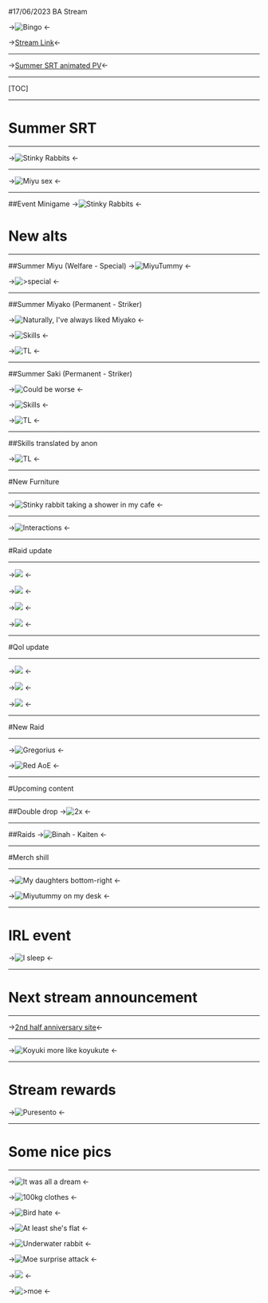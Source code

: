 #17/06/2023 BA Stream 

->![Bingo](https://i.imgur.com/lwqwOLU.jpg) <-

->[Stream Link](https://www.youtube.com/watch?v=lijgcDVnCDo)<-
***
->[Summer SRT animated PV](https://www.youtube.com/watch?v=dw5PaMTvkjg)<- 
***
[TOC]

***
# Summer SRT
***
->![Stinky Rabbits](https://i.imgur.com/Cq8jQw9.png) <-
***
->![Miyu sex](https://i.imgur.com/MCjd27M.png) <- 
***
##Event Minigame
->![Stinky Rabbits](https://i.imgur.com/rGLKQbV.png) <-

# New alts
***
##Summer Miyu (Welfare - Special)
->![MiyuTummy](https://i.imgur.com/uQSmxGO.png) <-

->![>special](https://i.imgur.com/mmE9HHk.png) <-

***
##Summer Miyako (Permanent - Striker)

->![Naturally, I've always liked Miyako](https://i.imgur.com/fflKu75.png) <-

->![Skills](https://i.imgur.com/4X0aH9O.png) <-

->![TL](https://i.imgur.com/3FZbQgk.png) <-

***
##Summer Saki (Permanent - Striker)

->![Could be worse](https://i.imgur.com/gLi95iI.png) <-

->![Skills](https://i.imgur.com/aEjPmh5.png) <-

->![TL](https://i.imgur.com/CzAYt1X.png) <-
***
##Skills translated by anon

->![TL](https://i.imgur.com/tMpoScn.png) <-
***
#New Furniture
***
->![Stinky rabbit taking a shower in my cafe](https://i.imgur.com/YNCogCp.png) <-
***
->![Interactions](https://i.imgur.com/YP0RLa3.png) <-
***

#Raid update
***
->![](https://i.imgur.com/EfNxXtO.png) <-

->![](https://i.imgur.com/6yii32L.png) <-

->![](https://i.imgur.com/TfH3gOn.png) <-

->![](https://i.imgur.com/QposdCV.png) <-

***

#Qol update
***
->![](https://i.imgur.com/LmJNNgi.png) <-

->![](https://i.imgur.com/L7yqdW0.png) <-

->![](https://i.imgur.com/N5gBiW5.png) <-
***

#New Raid
***
->![Gregorius](https://i.imgur.com/RKhwVf5.png) <-

->![Red AoE](https://i.imgur.com/H0md8of.png) <-

***
#Upcoming content
***
##Double drop
->![2x](https://i.imgur.com/s8vavAX.png) <-
***
##Raids
->![Binah - Kaiten](https://i.imgur.com/umTkXI1.png) <-
***

#Merch shill
***
->![My daughters bottom-right](https://i.imgur.com/HQLfEIL.png) <-

->![Miyutummy on my desk](https://i.imgur.com/GRatJnD.png) <-

***
# IRL event
->![I sleep](https://i.imgur.com/HRYnITC.png) <-

***
# Next stream announcement
***
->[2nd half anniversary site](https://2nd-half-anniversary.bluearchive.jp/#/)<- 
***
->![Koyuki more like koyukute](https://i.imgur.com/Z5RbxE4.png) <-

***
# Stream rewards
->![Puresento](https://i.imgur.com/WtU5cqo.png) <-

***
# Some nice pics
***

->![It was all a dream](https://i.imgur.com/BnHkWG9.png) <-

->![100kg clothes](https://i.imgur.com/tHwzylV.png) <-

->![Bird hate](https://i.imgur.com/MXrownr.png) <-

->![At least she's flat](https://i.imgur.com/43N6DYB.png) <-

->![Underwater rabbit](https://i.imgur.com/9ClIEso.png) <-

->![Moe surprise attack](https://i.imgur.com/RdBn8AR.png) <-

->![](https://i.imgur.com/fovXVCY.png) <-

->![>moe](https://i.imgur.com/gbX1Y6l.png) <-